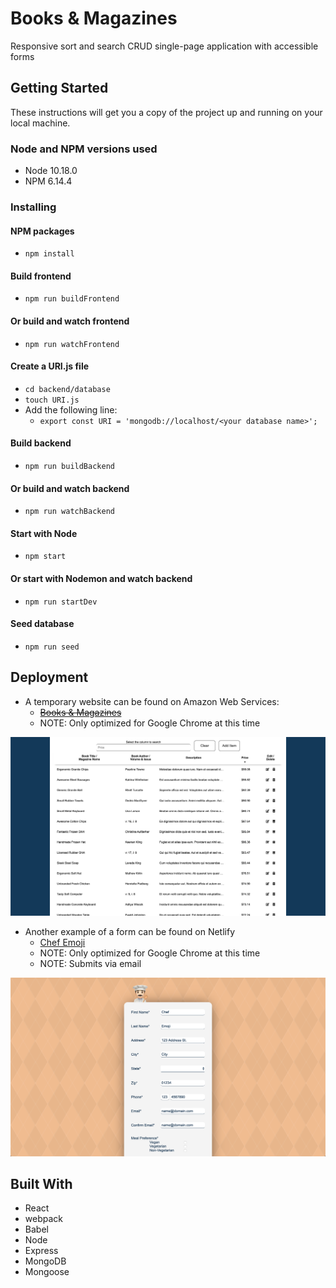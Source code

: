 # Books & Magazines

Responsive sort and search CRUD single-page application with accessible forms

## Getting Started

These instructions will get you a copy of the project up and running on your local machine.

### Node and NPM versions used

- Node 10.18.0
- NPM 6.14.4

### Installing

#### NPM packages

- `npm install`

#### Build frontend

- `npm run buildFrontend`

#### Or build and watch frontend

- `npm run watchFrontend`

#### Create a URI.js file
- `cd backend/database`
- `touch URI.js`
- Add the following line:
  - `export const URI = 'mongodb://localhost/<your database name>';`

#### Build backend

- `npm run buildBackend`

#### Or build and watch backend

- `npm run watchBackend`

#### Start with Node

- `npm start`

#### Or start with Nodemon and watch backend

- `npm run startDev`

#### Seed database

- `npm run seed`

## Deployment

- A temporary website can be found on Amazon Web Services:
  - ~~[Books & Magazines](http://ec2-3-23-88-197.us-east-2.compute.amazonaws.com:50000/)~~
  - NOTE: Only optimized for Google Chrome at this time

![Books & Magazines](booksAndMagazines.png)

- Another example of a form can be found on Netlify
  - [Chef Emoji](https://chef-emoji.netlify.app/)
  - NOTE: Only optimized for Google Chrome at this time
  - NOTE: Submits via email

![Chef Emoji](chefEmoji.png)

## Built With

- React
- webpack
- Babel
- Node
- Express
- MongoDB
- Mongoose